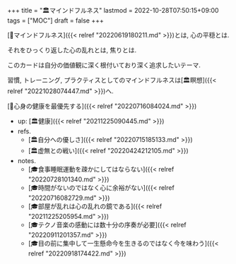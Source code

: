 +++
title = "🏛マインドフルネス"
lastmod = 2022-10-28T07:50:15+09:00
tags = ["MOC"]
draft = false
+++

[📝マインドフルネス]({{< relref "20220619180211.md" >}})とは, 心の平穏とは.

それをひっくり返した心の乱れとは, 焦りとは.

このカードは自分の価値観に深く根付いており深く追求したいテーマ.

習慣, トレーニング, プラクティスとしてのマインドフルネスは[🏛瞑想]({{< relref "20221028074447.md" >}})へ.

[🦊心身の健康を最優先する]({{< relref "20220716084024.md" >}})

-   up: [🏛健康]({{< relref "20211225090445.md" >}})
-   refs.
    -   [🏛自分への優しさ]({{< relref "20220715185133.md" >}})
    -   [🏛虚無との戦い]({{< relref "20220424212105.md" >}})
-   notes.
    -   [🎓食事睡眠運動を疎かにしてはならない]({{< relref "20220728101340.md" >}})
    -   [🎓時間がないのではなく心に余裕がない]({{< relref "20220716082729.md" >}})
    -   [🎓部屋が乱れは心の乱れの鏡である]({{< relref "20211225205954.md" >}})
    -   [🎓テクノ音楽の感動には数十分の序奏が必要]({{< relref "20220911201357.md" >}})
    -   [🎓目の前に集中して一生懸命今を生きるのではなく今を味わう]({{< relref "20220918174422.md" >}})
